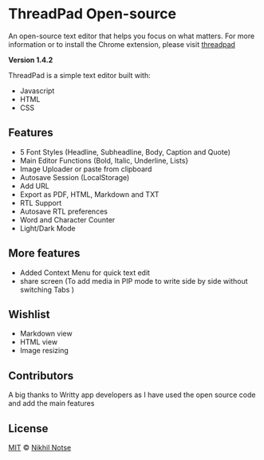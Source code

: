 # ThreadPad Open-source
 
An open-source text editor that helps you focus on what matters.
For more information or to install the Chrome extension, please visit [threadpad]([https://notse.github.io/ThreadPad/])

**Version 1.4.2**

ThreadPad is a simple text editor built with:

* Javascript
* HTML
* CSS

## Features

* 5 Font Styles (Headline, Subheadline, Body, Caption and Quote)
* Main Editor Functions (Bold, Italic, Underline, Lists}
* Image Uploader or paste from clipboard
* Autosave Session (LocalStorage)
* Add URL
* Export as PDF, HTML, Markdown and TXT
* RTL Support
* Autosave RTL preferences
* Word and Character Counter 
* Light/Dark Mode

## More features 
* Added Context Menu for quick text edit 
* share screen (To add media in PIP mode to write side by side without switching Tabs )

## Wishlist

* Markdown view
* HTML view
* Image resizing

## Contributors

A big thanks to Writty app developers as I have used the open source code and add the main features 

## License
[MIT](https://opensource.org/licenses/MIT) © [Nikhil Notse](https://notse.dev/)
